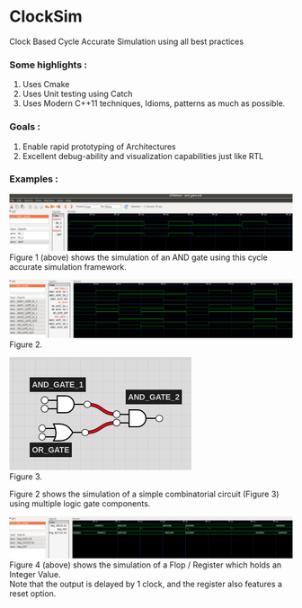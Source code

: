 # ClockSim

Clock Based Cycle Accurate Simulation using all best practices

### Some highlights : 
1. Uses Cmake
2. Uses Unit testing using Catch
3. Uses Modern C++11 techniques, Idioms, patterns as much as possible.

### Goals : 
1. Enable rapid prototyping of Architectures
2. Excellent debug-ability and visualization capabilities just like RTL

### Examples :  

![Sample VCD waveform](images/and_gate.png)  
Figure 1 (above) shows the simulation of an AND gate using this cycle accurate simulation framework.  

![Sample VCD waveform](images/combo_circuit.png)  
Figure 2.  

![Simple Combo Ciruit](images/circuit.png)  
Figure 3.  

Figure 2 shows the simulation of a simple combinatorial circuit (Figure 3) using multiple logic gate components.  

![Sample VCD waveform](images/Flop_Int.png)  
Figure 4 (above) shows the simulation of a Flop / Register which holds an Integer Value.  
Note that the output is delayed by 1 clock, and the register also features a reset option.  
